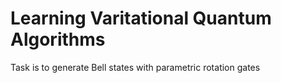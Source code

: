 # Learning Varitational Quantum Algorithms 
Task is to generate Bell states with parametric rotation gates
